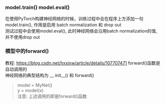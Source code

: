 ### model.train()   model.eval()
在使用PyTorch构建神经网络的时候，训练过程中会在程序上方添加一句model.train(), 作用是启用 batch normalization 和 drop out<br>
测试过程中会使用model.eval(), 此时神经网络会沿用batch normalization的值, 并不使用drop out<br>

### 模型中的forward()
教程: https://blog.csdn.net/hxxjxw/article/details/107707471
forward()函数是自动调用的<br>
神经网络的典型结构为 __ init__() 和 forward()<br>
> model = MyNet()<br>
> y = model(x)<br>
> 注意: 上述调用的即是forward()函数<br>

